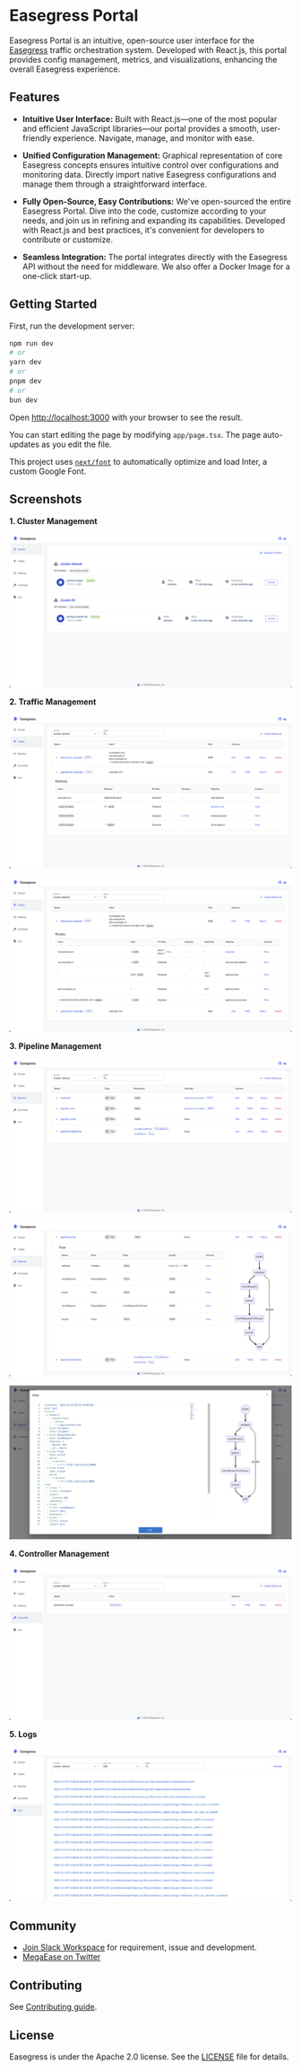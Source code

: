 # Easegress Portal

Easegress Portal is an intuitive, open-source user interface for the [Easegress](https://github.com/megaease/easegress) traffic orchestration system. Developed with React.js, this portal provides config management, metrics, and visualizations, enhancing the overall Easegress experience.

## Features

-  **Intuitive User Interface:** Built with React.js—one of the most popular and efficient JavaScript libraries—our portal provides a smooth, user-friendly experience. Navigate, manage, and monitor with ease.

-  **Unified Configuration Management:** Graphical representation of core Easegress concepts ensures intuitive control over configurations and monitoring data. Directly import native Easegress configurations and manage them through a straightforward interface.

-  **Fully Open-Source, Easy Contributions:** We've open-sourced the entire Easegress Portal. Dive into the code, customize according to your needs, and join us in refining and expanding its capabilities. Developed with React.js and best practices, it's convenient for developers to contribute or customize.

-  **Seamless Integration:** The portal integrates directly with the Easegress API without the need for middleware. We also offer a Docker Image for a one-click start-up.

## Getting Started

First, run the development server:

```bash
npm run dev
# or
yarn dev
# or
pnpm dev
# or
bun dev
```

Open [http://localhost:3000](http://localhost:3000) with your browser to see the result.

You can start editing the page by modifying `app/page.tsx`. The page auto-updates as you edit the file.

This project uses [`next/font`](https://nextjs.org/docs/basic-features/font-optimization) to automatically optimize and load Inter, a custom Google Font.

## Screenshots

**1. Cluster Management**

![cluster](./docs/imgs/cluster.png)

**2. Traffic Management**

![traffic list](./docs/imgs/traffic-list.png)

![traffic http server](./docs/imgs/traffic-http-server.png)

**3. Pipeline Management**

![pipeline list](./docs/imgs/pipeline-list.png)

![pipeline detail](./docs/imgs/pipeline-detail.png)

![pipeline edit](./docs/imgs/pipeline-edit.png)

**4. Controller Management**

![controller list](./docs/imgs/controller-list.png)

**5. Logs**

![logs](./docs/imgs/logs.png)

## Community

- [Join Slack Workspace](https://join.slack.com/t/openmegaease/shared_invite/zt-upo7v306-lYPHvVwKnvwlqR0Zl2vveA) for requirement, issue and development.
- [MegaEase on Twitter](https://twitter.com/megaease)

## Contributing

See [Contributing guide](./CONTRIBUTING.md#contributing).

## License

Easegress is under the Apache 2.0 license. See the [LICENSE](./LICENSE) file for details.
